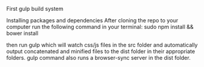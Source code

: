 First gulp build system

Installing packages and dependencies
After cloning the repo to your computer run the following command in your terminal: 
sudo npm install && bower install

then run gulp which will watch css/js files in the src folder and automatically output concatenated and minified files to the dist folder in their appropriate folders.
gulp command also runs a browser-sync server in the dist folder. 